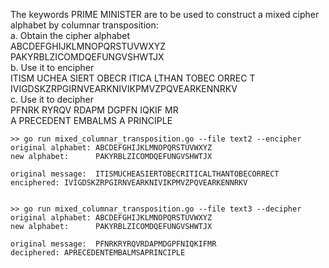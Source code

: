 The keywords PRIME MINISTER are to be used to construct a mixed cipher alphabet by columnar transposition:  
  a. Obtain the cipher alphabet  
    ABCDEFGHIJKLMNOPQRSTUVWXYZ  
    PAKYRBLZICOMDQEFUNGVSHWTJX  
  b. Use it to encipher  
  ITISM UCHEA SIERT OBECR ITICA LTHAN TOBEC ORREC T  
    IVIGDSKZRPGIRNVEARKNIVIKPMVZPQVEARKENNRKV  
  c. Use it to decipher  
  PFNRK RYRQV RDAPM DGPFN IQKIF MR  
    A PRECEDENT EMBALMS A PRINCIPLE  


```
>> go run mixed_columnar_transposition.go --file text2 --encipher
original alphabet: ABCDEFGHIJKLMNOPQRSTUVWXYZ
new alphabet:      PAKYRBLZICOMDQEFUNGVSHWTJX

original message:  ITISMUCHEASIERTOBECRITICALTHANTOBECORRECT
enciphered: IVIGDSKZRPGIRNVEARKNIVIKPMVZPQVEARKENNRKV


>> go run mixed_columnar_transposition.go --file text3 --decipher
original alphabet: ABCDEFGHIJKLMNOPQRSTUVWXYZ
new alphabet:      PAKYRBLZICOMDQEFUNGVSHWTJX

original message:  PFNRKRYRQVRDAPMDGPFNIQKIFMR
deciphered: APRECEDENTEMBALMSAPRINCIPLE
```
